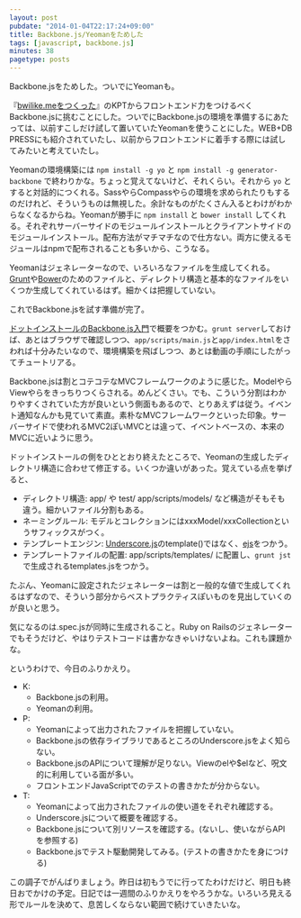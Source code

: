 ```yaml
---
layout: post
pubdate: "2014-01-04T22:17:24+09:00"
title: Backbone.js/Yeomanをためした
tags: [javascript, backbone.js]
minutes: 38
pagetype: posts
---
```

Backbone.jsをためした。ついでにYeomanも。

『[bwilike.meをつくった][2013-12-30]』のKPTからフロントエンド力をつけるべくBackbone.jsに挑むことにした。ついでにBackbone.jsの環境を準備するにあたっては、以前すこしだけ試して置いていたYeomanを使うことにした。WEB+DB PRESSにも紹介されていたし、以前からフロントエンドに着手する際には試してみたいと考えていたし。

Yeomanの環境構築には `npm install -g yo` と `npm install -g generator-backbone` で終わりかな。ちょっと覚えてないけど、それくらい。それから `yo` とすると対話的につくれる。SassやらCompassやらの環境を求められたりもするのだけれど、そういうものは無視した。余計なものがたくさん入るとわけがわからなくなるからね。Yeomanが勝手に `npm install` と `bower install` してくれる。それぞれサーバーサイドのモジュールインストールとクライアントサイドのモジュールインストール。配布方法がマチマチなので仕方ない。両方に使えるモジュールはnpmで配布されることも多いから、こうなる。

Yeomanはジェネレーターなので、いろいろなファイルを生成してくれる。[Grunt][gruntjs/grunt]や[Bower][bower/bower]のためのファイルと、ディレクトリ構造と基本的なファイルをいくつか生成してくれているはず。細かくは把握していない。

これでBackbone.jsを試す準備が完了。

[ドットインストールのBackbone.js入門][dotinstall-backbonejs]で概要をつかむ。`grunt server`しておけば、あとはブラウザで確認しつつ、`app/scripts/main.js`と`app/index.html`をさわれば十分みたいなので、環境構築を飛ばしつつ、あとは動画の手順にしたがってチュートリアる。

Backbone.jsは割とコテコテなMVCフレームワークのように感じた。ModelやらViewやらをきっちりつくらされる。めんどくさい。でも、こういう分割はわかりやすくされていた方が良いという側面もあるので、とりあえずは従う。イベント通知なんかも見ていて素直。素朴なMVCフレームワークといった印象。サーバーサイドで使われるMVC2ぽいMVCとは違って、イベントベースの、本来のMVCに近いように思う。

ドットインストールの側をひととおり終えたところで、Yeomanの生成したディレクトリ構造に合わせて修正する。いくつか違いがあった。覚えている点を挙げると、

- ディレクトリ構造: app/ や test/ app/scripts/models/ など構造がそもそも違う。細かいファイル分割もある。
- ネーミングルール: モデルとコレクションにはxxxModel/xxxCollectionというサフィックスがつく。
- テンプレートエンジン: [Underscore.js][underscore.js]のtemplate()ではなく、[ejs][]をつかう。
- テンプレートファイルの配置: app/scripts/templates/ に配置し、`grunt jst`で生成されるtemplates.jsをつかう。

たぶん、Yeomanに設定されたジェネレーターは割と一般的な値で生成してくれるはずなので、そういう部分からベストプラクティスぽいものを見出していくのが良いと思う。

気になるのは.spec.jsが同時に生成されること。Ruby on Railsのジェネレーターでもそうだけど、やはりテストコードは書かなきゃいけないよね。これも課題かな。

というわけで、今日のふりかえり。

- K:
  - Backbone.jsの利用。
  - Yeomanの利用。
- P:
  - Yeomanによって出力されたファイルを把握していない。
  - Backbone.jsの依存ライブラリであるところのUnderscore.jsをよく知らない。
  - Backbone.jsのAPIについて理解が足りない。Viewのelや$elなど、呪文的に利用している面が多い。
  - フロントエンドJavaScriptでのテストの書きかたが分からない。
- T:
  - Yeomanによって出力されたファイルの使い道をそれぞれ確認する。
  - Underscore.jsについて概要を確認する。
  - Backbone.jsについて別リソースを確認する。(ないし、使いながらAPIを参照する)
  - Backbone.jsでテスト駆動開発してみる。(テストの書きかたを身につける)

この調子でがんばりましょう。昨日は初もうでに行ってたわけだけど、明日も終日おでかけの予定。日記では一週間のふりかえりをやろうかな。いろいろ見える形でルールを決めて、息苦しくならない範囲で続けていきたいな。

[2013-12-30]: http://blog.bouzuya.net/2013/12/30/diary/
[dotinstall-backbonejs]: http://dotinstall.com/lessons/basic_backbonejs
[gruntjs/grunt]: https://github.com/gruntjs/grunt
[bower/bower]: https://github.com/bower/bower
[underscore.js]: http://underscorejs.org/
[ejs]: http://embeddedjs.com/

